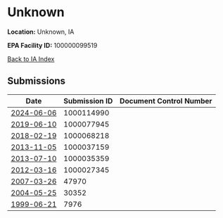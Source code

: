 # Unknown

**Location:** Unknown, IA

**EPA Facility ID:** 100000099519

[Back to IA Index](../../index.md)

## Submissions

| Date | Submission ID | Document Control Number |
|------|--------------|-------------------------|
| [2024-06-06](submissions/1000114990.md) | 1000114990 |  |
| [2019-06-10](submissions/1000077945.md) | 1000077945 |  |
| [2018-02-19](submissions/1000068218.md) | 1000068218 |  |
| [2013-11-05](submissions/1000037159.md) | 1000037159 |  |
| [2013-07-10](submissions/1000035359.md) | 1000035359 |  |
| [2012-03-16](submissions/1000027345.md) | 1000027345 |  |
| [2007-03-26](submissions/47970.md) | 47970 |  |
| [2004-05-25](submissions/30352.md) | 30352 |  |
| [1999-06-21](submissions/7976.md) | 7976 |  |
